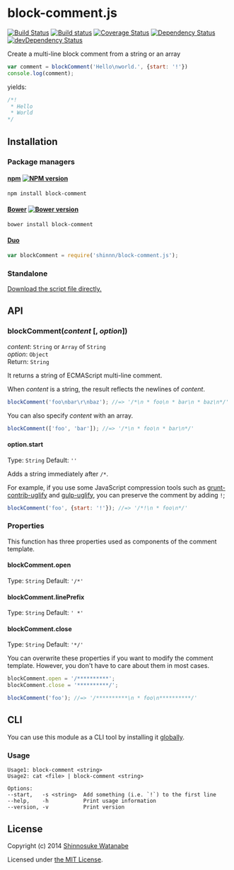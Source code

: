 # block-comment.js

[![Build Status](https://travis-ci.org/shinnn/block-comment.js.svg?branch=master)](https://travis-ci.org/shinnn/block-comment.js)
[![Build status](https://ci.appveyor.com/api/projects/status/o0c4g0gbgoa481mf?svg=true)](https://ci.appveyor.com/project/ShinnosukeWatanabe/block-comment-js)
[![Coverage Status](https://img.shields.io/coveralls/shinnn/block-comment.js.svg)](https://coveralls.io/r/shinnn/block-comment.js)
[![Dependency Status](https://david-dm.org/shinnn/block-comment.js.svg)](https://david-dm.org/shinnn/block-comment.js)
[![devDependency Status](https://david-dm.org/shinnn/block-comment.js/dev-status.svg)](https://david-dm.org/shinnn/block-comment.js#info=devDependencies)

Create a multi-line block comment from a string or an array

```javascript
var comment = blockComment('Hello\nworld.', {start: '!'})
console.log(comment);
```

yields:

```javascript
/*!
 * Hello
 * World
*/
```

## Installation

### Package managers

#### [npm](https://www.npmjs.org/) [![NPM version](https://badge.fury.io/js/block-comment.svg)](https://www.npmjs.org/package/block-comment)

```sh
npm install block-comment
```

#### [Bower](http://bower.io/) [![Bower version](https://badge.fury.io/bo/block-comment.svg)](https://github.com/shinnn/block-comment.js/releases)

```sh
bower install block-comment
```

#### [Duo](http://duojs.org/)

```javascript
var blockComment = require('shinnn/block-comment.js');
```

### Standalone

[Download the script file directly.](https://raw.githubusercontent.com/shinnn/block-comment.js/master/block-comment.js)

## API

### blockComment(*content* [, *option*])

*content*: `String` or `Array` of `String`  
*option*: `Object`  
Return: `String`

It returns a string of ECMAScript multi-line comment.

When *content* is a string, the result reflects the newlines of *content*.

```javascript
blockComment('foo\nbar\r\nbaz'); //=> '/*\n * foo\n * bar\n * baz\n*/'
```

You can also specify *content* with an array.

```javascript
blockComment(['foo', 'bar']); //=> '/*\n * foo\n * bar\n*/'
```

#### option.start

Type: `String`
Default: `''`

Adds a string immediately after `/*`.

For example, if you use some JavaScript compression tools such as [grunt-contrib-uglify](https://github.com/gruntjs/grunt-contrib-uglify#preservecomments) and [gulp-uglify](https://github.com/terinjokes/gulp-uglify), you can preserve the comment by adding `!`;

```javascript
blockComment('foo', {start: '!'}); //=> '/*!\n * foo\n*/'
```

### Properties

This function has three properties used as components of the comment template.

#### blockComment.open

Type: `String`
Default: `'/*'`

#### blockComment.linePrefix

Type: `String`
Default: `' *'`

#### blockComment.close

Type: `String`
Default: `'*/'`

You can overwrite these properties if you want to modify the comment template. However, you don't have to care about them in most cases.

```javascript
blockComment.open = '/**********';
blockComment.close = '**********/';

blockComment('foo'); //=> '/**********\n * foo\n**********/'
```

## CLI

You can use this module as a CLI tool by installing it [globally](https://www.npmjs.org/doc/files/npm-folders.html#global-installation).

### Usage

```
Usage1: block-comment <string>
Usage2: cat <file> | block-comment <string>

Options:
--start,   -s <string>  Add something (i.e. `!`) to the first line
--help,    -h           Print usage information
--version, -v           Print version
```

## License

Copyright (c) 2014 [Shinnosuke Watanabe](https://github.com/shinnn)

Licensed under [the MIT License](./LICENSE).
